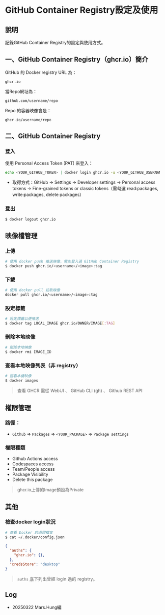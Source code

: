 # GitHub Container Registry設定及使用

## 說明
記錄GitHub Container Registry的設定與使用方式。


## 一、GitHub Container Registry（ghcr.io）簡介
GitHub 的 Docker registry URL 為：

    ghcr.io

當Repo網址為：

    github.com/username/repo

Repo 的容器映像會是：

    ghcr.io/username/repo

## 二、GitHub Container Registry
### 登入
使用 Personal Access Token (PAT) 來登入：
```sh
echo <YOUR_GITHUB_TOKEN> | docker login ghcr.io -u <YOUR_GITHUB_USERNAME> --password-stdin
```
- 取得方式：GitHub → Settings → Developer settings → Personal access tokens → Fine-grained tokens or classic tokens（需勾選 read:packages, write:packages, delete:packages）

### 登出
```sh
$ docker logout ghcr.io
```

## 映像檔管理
### 上傳
```sh
# 使用 docker push 推送映像，需先登入過 GitHub Container Registry
$ docker push ghcr.io/<username>/<image>:tag
```

### 下載
```sh
# 使用 docker pull 拉取映像
docker pull ghcr.io/<username>/<image>:tag
```

### 設定標籤
```sh
# 設定標籤以便推送
$ docker tag LOCAL_IMAGE ghcr.io/OWNER/IMAGE[:TAG]
```

### 刪除本地映像
```sh
# 刪除本地映像
$ docker rmi IMAGE_ID
```

### 查看本地映像列表（非 registry）
```sh
# 查看本機映像
$ docker images
```
> 查看 GHCR 需從 WebUI 、 GitHub CLI (gh) 、 Github REST API

## 權限管理
### 路徑：
- `Github` => `Packages` => `<YOUR_PACKAGE>` => `Package settings`

### 權限種類
- Github Actions access
- Codespaces access
- Team/People access
- Package Visibility
- Delete this package

> ghcr.io上傳的Image預設為Private


## 其他
### 檢查docker login狀況
```sh
# 查看 Docker 的憑證檔案
$ cat ~/.docker/config.json
```
```json
{
  "auths": {
    "ghcr.io": {},
  },
  "credsStore": "desktop"
}
```
> `auths` 底下列出曾經 login 過的 registry。


## Log
- 20250322 Mars.Hung編